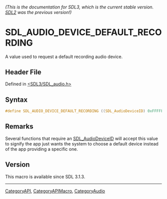 ###### (This is the documentation for SDL3, which is the current stable version. [SDL2](https://wiki.libsdl.org/SDL2/) was the previous version!)
# SDL_AUDIO_DEVICE_DEFAULT_RECORDING

A value used to request a default recording audio device.

## Header File

Defined in [<SDL3/SDL_audio.h>](https://github.com/libsdl-org/SDL/blob/main/include/SDL3/SDL_audio.h)

## Syntax

```c
#define SDL_AUDIO_DEVICE_DEFAULT_RECORDING ((SDL_AudioDeviceID) 0xFFFFFFFEu)
```

## Remarks

Several functions that require an [SDL_AudioDeviceID](SDL_AudioDeviceID)
will accept this value to signify the app just wants the system to choose a
default device instead of the app providing a specific one.

## Version

This macro is available since SDL 3.1.3.

----
[CategoryAPI](CategoryAPI), [CategoryAPIMacro](CategoryAPIMacro), [CategoryAudio](CategoryAudio)

